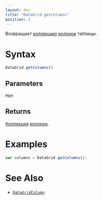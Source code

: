 ```yaml
---
layout: doc
title: "DataGrid.getColumns"
position: 1
---
```


Возвращает [коллекцию](../../../Core/Collection/) [колонок](../DataGridColumn/) таблицы.

# Syntax

```js
DataGrid.getColumns()
```

## Parameters

Нет

## Returns

[Коллекция](../../../Core/Collection/) [колонок](../DataGridColumn/).

# Examples

```js
var columns = DataGrid.getColumns();
```

# See Also

* [`DataGridColumn`](../DataGridColumn/)
